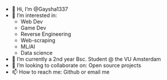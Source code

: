 - 👋 Hi, I’m @Gaysha1337
- 👀 I’m interested in: 
  - Web Dev
  - Game Dev
  - Reverse Engineering
  - Web-scraping
  - ML/AI
  - Data science
- 🌱 I’m currently a 2nd year Bsc. Student @ the VU Amsterdam
- 💞️ I’m looking to collaborate on: Open source projects
- 📫 How to reach me: Github or email me

<!---
Gaysha1337/Gaysha1337 is a ✨ special ✨ repository because its `README.md` (this file) appears on your GitHub profile.
You can click the Preview link to take a look at your changes.
--->
